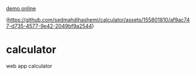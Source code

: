 [demo online](https://sedmahdihashemi.github.io/calculator/)

(https://github.com/sedmahdihashemi/calculator/assets/155801810/af9ac747-d735-4577-9e42-2049bf9a2544)

# calculator
web app calculator
